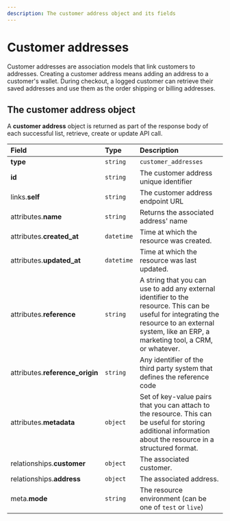 ```yaml
---
description: The customer address object and its fields
---
```


# Customer addresses

Customer addresses are association models that link customers to addresses. Creating a customer address means adding an address to a customer's wallet. During checkout, a logged customer can retrieve their saved addresses and use them as the order shipping or billing addresses.

## The customer address object

A **customer address** object is returned as part of the response body of each successful list, retrieve, create or update API call.

| Field | Type | Description |
| :--- | :--- | :--- |
| **type** | `string` | `customer_addresses` |
| **id** | `string` | The customer address unique identifier |
| links.**self** | `string` | The customer address endpoint URL |
| attributes.**name** | `string` | Returns the associated address' name |
| attributes.**created\_at** | `datetime` | Time at which the resource was created. |
| attributes.**updated\_at** | `datetime` | Time at which the resource was last updated. |
| attributes.**reference** | `string` | A string that you can use to add any external identifier to the resource. This can be useful for integrating the resource to an external system, like an ERP, a marketing tool, a CRM, or whatever. |
| attributes.**reference\_origin** | `string` | Any identifier of the third party system that defines the reference code |
| attributes.**metadata** | `object` | Set of key-value pairs that you can attach to the resource. This can be useful for storing additional information about the resource in a structured format. |
| relationships.**customer** | `object` | The associated customer. |
| relationships.**address** | `object` | The associated address. |
| meta.**mode** | `string` | The resource environment \(can be one of `test` or `live`\) |

